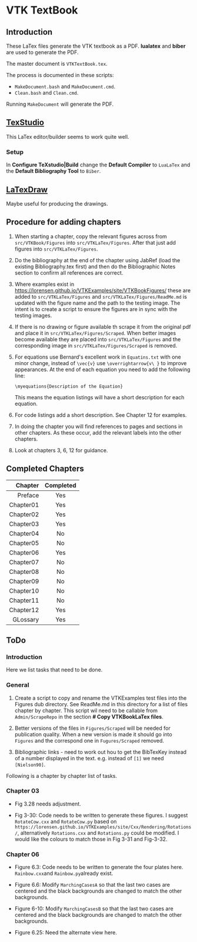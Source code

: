 # VTK TextBook

## Introduction

These LaTex files generate the VTK textbook as a PDF. **lualatex** and **biber** are used to generate the PDF.

The master document is  `VTKTextBook.tex`.

The process is documented in these scripts:

- `MakeDocument.bash` and `MakeDocument.cmd`.
- `Clean.bash` and `Clean.cmd`.

Running `MakeDocument` will generate the PDF. 

## [TexStudio](https://www.texstudio.org/)

This LaTex editor/builder seems to work quite well.

### Setup

In **Configure TeXstudio|Build** change the **Default Compiler** to `LuaLaTex` and the **Default Bibliography Tool** to `Biber`.

## [LaTexDraw](http://latexdraw.sourceforge.net/)

Maybe useful for producing the drawings.

## Procedure for adding chapters

1. When starting a chapter, copy the relevant figures across from `src/VTKBook/Figures` into `src/VTKLaTex/Figures`. After that just add figures into `src/VTKLaTex/Figures`.

2. Do the bibliography at the end of the chapter using JabRef (load the existing Bibliography.tex first) and then do the Bibliographic Notes section to confirm all references are correct.

3. Where examples exist in https://lorensen.github.io/VTKExamples/site/VTKBookFigures/ these are added to  `src/VTKLaTex/Figures` and  `src/VTKLaTex/Figures/ReadMe.md` is updated with the figure name and the path to the testing image. The intent is to create a script to ensure the figures are in sync with the testing images.

4. If there is no drawing or figure available th scrape it from the original pdf and place it in  `src/VTKLaTex/Figures/Scraped`. When better images become available they are placed into  `src/VTKLaTex/Figures` and the corresponding image in  `src/VTKLaTex/Figures/Scraped` is removed.

5. For equations use Bernard's excellent work in `Equatins.txt` with one minor change, instead of `\vec{v}` use `\overrightarrow{v\ }` to improve appearances. At the end of each equation you need to add the following line:


    ```
    \myequations{Description of the Equation}
    ```
    This means the equation listings will have a short description for each equation.

6. For code listings add a short description. See Chapter 12 for examples.

7. In doing the chapter you will find references to pages and sections in other chapters. As these occur, add the relevant labels into the other chapters. 

8. Look at chapters 3, 6, 12 for guidance.

## Completed Chapters

| Chapter | Completed |
| --------------: | :---------:|
| Preface   | Yes |
| Chapter01 | Yes |
| Chapter02 | Yes |
| Chapter03 | Yes |
| Chapter04 | No |
| Chapter05 | No |
| Chapter06 | Yes |
| Chapter07 | No |
| Chapter08 | No |
| Chapter09 | No |
| Chapter10 | No |
| Chapter11 | No |
| Chapter12 | Yes |
| GLossary  | Yes |

## ToDo

### Introduction

Here we list tasks that need to be done.

### General

 1. Create a script to copy and rename the VTKExamples test files into the Figures dub directory. See ReadMe.md in this directory for a list of files chapter by chapter. This script wil need to be callable from `Admin/ScrapeRepo` in the section **# Copy VTKBookLaTex files**.

 2. Better versions of the files in `Figures/Scraped` will be needed for publication quality. When a new version is made it should go into `Figures` and the correspond one in `Fugures/Scraped` removed.

 3. Bibliographic links - need to work out hou to get the BibTexKey instead of a number displayed in the text. e.g. instead of `[1]` we need `[Nielson90]`.

 Following is a chapter by chapter list of tasks.

### Chapter 03

- Fig 3.28 needs adjustment.

- Fig 3-30: Code needs to be written to generate these figures. I suggest `RotateCow.cxx` and `RotateCow.py` based on `https://lorensen.github.io/VTKExamples/site/Cxx/Rendering/Rotations/`, alternatively `Rotations.cxx` and `Rotations.py` could be modified. I would like the colours to match those in Fig 3-31 and Fig-3-32.

### Chapter 06

- Figure 6.3: Code needs to be written to generate the four plates here. `Rainbow.cxx`and `Rainbow.py`already exist.

- Figure 6.6: Modify `MarchingCasesA` so that the last two cases are centered and the black backgrounds are changed to match the other backgrounds.

- Figure 6-10: Modify `MarchingCasesB` so that the last two cases are centered and the black backgrounds are changed to match the other backgrounds.

- Figure 6.25: Need the alternate view here.